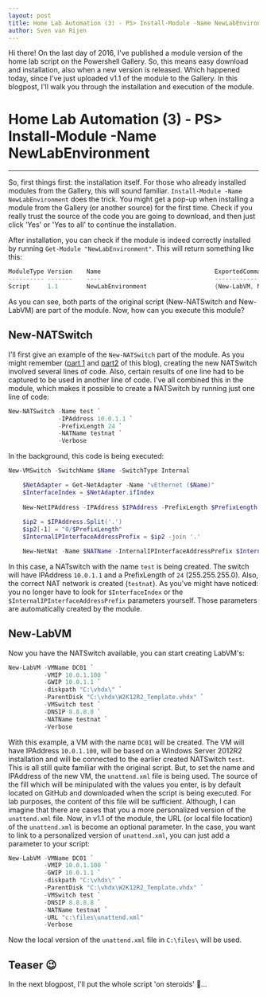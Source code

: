 ```yaml
---
layout: post
title: Home Lab Automation (3) - PS> Install-Module -Name NewLabEnvironment
author: Sven van Rijen
---
```


Hi there! On the last day of 2016, I've published a module version of the home lab script on the Powershell Gallery. So, this means easy download and installation, also when a new version is released. Which happened today, since I've just uploaded v1.1 of the module to the Gallery. In this blogpost, I'll walk you through the installation and execution of the module.

# Home Lab Automation (3) - PS> Install-Module -Name NewLabEnvironment

-----

So, first things first: the installation itself. For those who already installed modules from the Gallery, this will sound familiar. `Install-Module -Name NewLabEnvironment` does the trick. You might get a pop-up when installing a module from the Gallery (or another source) for the first time. Check if you really trust the source of the code you are going to download, and then just click 'Yes' or 'Yes to all' to continue the installation.

After installation, you can check if the module is indeed correctly installed by running `Get-Module "NewLabEnvironment"`. This will return something like this:

``` Powershell
ModuleType Version    Name                                ExportedCommands                                                                    
---------- -------    ----                                ----------------                                                                    
Script     1.1        NewLabEnvironment                   {New-LabVM, New-NATSwitch}    
```

As you can see, both parts of the original script (New-NATSwitch and New-LabVM) are part of the module. Now, how can you execute this module?

## New-NATSwitch
I'll first give an example of the `New-NATSwitch` part of the module. As you might remember ([part 1](http://www.svenvanrijen.nl/Home-lab-automation-1/) and [part2](http://www.svenvanrijen.nl/Home-lab-automation-2/) of this blog), creating the new NATSwitch involved several lines of code. Also, certain results of one line had to be captured to be used in another line of code. I've all combined this in the module, which makes it possible to create a NATSwitch by running just one line of code:

``` Powershell
New-NATSwitch -Name test `
              -IPAddress 10.0.1.1 `
              -PrefixLength 24 `
              -NATName testnat `
              -Verbose
```

In the background, this code is being executed:
``` Powershell
New-VMSwitch -SwitchName $Name -SwitchType Internal

    $NetAdapter = Get-NetAdapter -Name "vEthernet ($Name)"
    $InterfaceIndex = $NetAdapter.ifIndex
          
    New-NetIPAddress -IPAddress $IPAddress -PrefixLength $PrefixLength -InterfaceIndex $InterfaceIndex
          
    $ip2 = $IPAddress.Split('.')
    $ip2[-1] = "0/$PrefixLength"
    $InternalIPInterfaceAddressPrefix = $ip2 -join '.'

    New-NetNat -Name $NATName -InternalIPInterfaceAddressPrefix $InternalIPInterfaceAddressPrefix 
```

In this case, a NATswitch with the name `test` is being created. The switch will have IPAddress `10.0.1.1` and a PrefixLength of `24` (255.255.255.0). Also, the correct NAT network is created (`testnat`). As you've might have noticed: you no longer have to look for `$InterfaceIndex` or the `$InternalIPInterfaceAddressPrefix` parameters yourself. Those parameters are automatically created by the module.

## New-LabVM
Now you have the NATSwitch available, you can start creating LabVM's:

``` Powershell
New-LabVM -VMName DC01 `
          -VMIP 10.0.1.100 `
          -GWIP 10.0.1.1 `
          -diskpath "C:\vhdx\" `
          -ParentDisk "C:\vhdx\W2K12R2_Template.vhdx" `
          -VMSwitch test `
          -DNSIP 8.8.8.8 `
          -NATName testnat `
          -Verbose
```

With this example, a VM with the name `DC01` will be created. The VM will have IPAddress `10.0.1.100`, will be based on a Windows Server 2012R2 installation and will be connected to the earlier created NATSwitch `test`. This is all still quite familiar with the original script. 
But, to set the name and IPAddress of the new VM, the `unattend.xml` file is being used. The source of the fill which will be minipulated with the values you enter, is by default located on GitHub and downloaded when the script is being executed. For lab purposes, the content of this file will be sufficient. Although, I can imagine that there are cases that you a more personalized version of the `unattend.xml` file. Now, in v1.1 of the module, the URL (or local file location) of the `unattend.xml` is become an optional parameter. In the case, you want to link to a personalized version of `unattend.xml`, you can just add a parameter to your script:

``` Powershell
New-LabVM -VMName DC01 `
          -VMIP 10.0.1.100 `
          -GWIP 10.0.1.1 `
          -diskpath "C:\vhdx\" `
          -ParentDisk "C:\vhdx\W2K12R2_Template.vhdx" `
          -VMSwitch test `
          -DNSIP 8.8.8.8 `
          -NATName testnat `
          -URL "c:\files\unattend.xml"
          -Verbose
```
Now the local version of the `unattend.xml` file in `C:\files\` will be used.


## Teaser :wink:
In the next blogpost, I'll put the whole script 'on steroids' :muscle:...